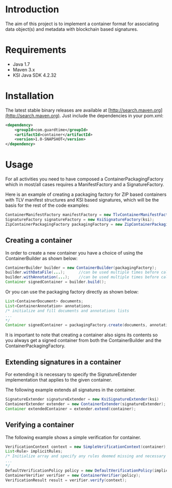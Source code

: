 # Introduction

The aim of this project is to implement a container format for associating data object(s) and metadata with blockchain based signatures. 

# Requirements

* Java 1.7
* Maven 3.x 
* KSI Java SDK 4.2.32

# Installation

The latest stable binary releases are available at [http://search.maven.org](http://search.maven.org). Just include the
dependencies in your pom.xml:

```xml
<dependency>
    <groupId>com.guardtime</groupId>
    <artifactId>container</artifactId>
    <version>1.0-SNAPSHOT</version>
</dependency>
```

# Usage

For all activities you need to have composed a ContainerPackagingFactory which in most/all cases requires a ManifestFactory and a SignatureFactory.

Here is an example of creating a packaging factory for ZIP based containers with TLV manifest structures and KSI based signatures, which will be the basis for the rest of the code examples:

```java
ContainerManifestFactory manifestFactory = new TlvContainerManifestFactory();
SignatureFactory signatureFactory = new KsiSignatureFactory(ksi);
ZipContainerPackagingFactory packagingFactory = new ZipContainerPackagingFactory(signatureFactory, manifestFactory);
```
## Creating a container

In order to create a new container you have a choice of using the ContainerBuilder as shown below:

```java
ContainerBuilder builder = new ContainerBuilder(packagingFactory);
builder.withDataFile(...);      //can be used multiple times before calling build()
builder.withAnnotation(...);    //can be used multiple times before calling build()
Container signedContainer = builder.build();
```

Or you can use the packaging factory directly as shown below:

```java
List<ContainerDocument> documents;
List<ContainerAnnotation> annotations;
/* initialize and fill documents and annotations lists
...
*/
Container signedContainer = packagingFactory.create(documents, annotations);
```

It is important to note that creating a container also signs its contents so you always get a signed container from both the ContainerBuilder and the ContainerPackagingFactory.

## Extending signatures in a container

For extending it is necessary to specify the SignatureExtender implementation that applies to the given container.

The following example extends all signatures in the container.

```java
SignatureExtender signatureExtender = new KsiSignatureExtender(ksi)
ContainerExtender extender = new ContainerExtender(signatureExtender);
Container extendedContainer = extender.extend(container);
```

## Verifying a container

The following example shows a simple verification for container.

```java
VerificationContext context = new SimpleVerificationContext(container);
List<Rule> implicitRules;
/* Initialize array and specify any rules deemed missing and necessary from the DefaultVerificationPolicy
...
*/
DefaultVerificationPolicy policy = new DefaultVerificationPolicy(implicitRules);
ContainerVerifier verifier = new ContainerVerifier(policy);
VerificationResult result = verifier.verify(context);
```